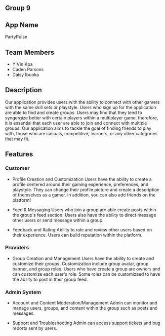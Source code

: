 ## Group 9

## App Name

PartyPulse

## Team Members

- Y'Vin Kpa
- Caden Parsons
- Daisy Ibuoka

## Description

Our application provides users with the ability to connect with other gamers with the same skill sets or playstyle. Users who sign up for the application are able to find and create groups. Users may find that they tend to syngergize better with certain players within a multiplayer game, therefore, it is essential that each user are able to join and connect with multiple groups. Our application aims to tackle the goal of finding friends to play with, those who are casuals, competitive, learners, or any other categories that may fit. 

## Features

### Customer

- Profile Creation and Customization
Users have the ability to create a profile centered around their gaming experience, preferences, and playstyle. They can change their profile picture and create a description of themselves as a gamer. In addition, you can also add friends on the platform!

- Feed & Messaging
Users who join a group are able create posts within the group's feed section. Users also have the ability to direct message other users or send message within a group.

- Feedback and Rating
Ability to rate and review other users based on their experience. Users can build reputation within the platform.

### Providers

- Group Creation and Management
Users have the ability to create and customize their groups. Customization include group avatar, group banner,  and group roles. Users who have create a group are owners and can customize each user's role. Some roles can be customizaed to have the ability to post in their group feed.


### Admin System

- Account and Content Moderation/Management
Admin can monitor and manage users, groups, and content within the group such as posts and messages.

- Support and Troubleshooting
Admin can access support tickets and bug reports sent by users.


